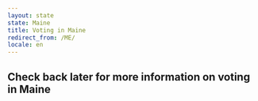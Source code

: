 ```yaml
---
layout: state
state: Maine
title: Voting in Maine
redirect_from: /ME/
locale: en
---
```


## Check back later for more information on voting in Maine
